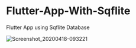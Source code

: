 # Flutter-App-With-Sqflite
Flutter App using Sqflite Database

![Screenshot_20200418-093221](https://user-images.githubusercontent.com/51407211/79627697-089f8a80-8158-11ea-8851-74f940de0ef5.png)
